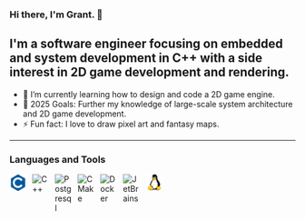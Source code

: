 ### Hi there, I'm Grant. 👋

## I'm a software engineer focusing on embedded and system development in C++ with a side interest in 2D game development and rendering.
- :notebook: I’m currently learning how to design and code a 2D game engine.
- 🥅 2025 Goals: Further my knowledge of large-scale system architecture and 2D game development.
- ⚡ Fun fact: I love to draw pixel art and fantasy maps.

---

### Languages and Tools

<img align="left" alt="C++" width="30px" style="padding-right:10px;" src="https://github.com/devicons/devicon/blob/v2.16.0/icons/c/c-plain.svg" />
<img align="left" alt="C++" width="30px" style="padding-right:10px;" src="https://cdn.jsdelivr.net/gh/devicons/devicon/icons/cplusplus/cplusplus-plain.svg" />
<img align="left" alt="Postgresql" width="30px" style="padding-right:10px;" src="https://cdn.jsdelivr.net/gh/devicons/devicon/icons/postgresql/postgresql-original.svg" />
<img align="left" alt="CMake" width="30px" style="padding-right:10px;" src="https://cdn.jsdelivr.net/gh/devicons/devicon/icons/cmake/cmake-original.svg" />
<img align="left" alt="Docker" width="30px" style="padding-right:10px;" src="https://cdn.jsdelivr.net/gh/devicons/devicon/icons/docker/docker-plain.svg" />
<img align="left" alt="JetBrains" width="30px" style="padding-right:10px;" src="https://cdn.jsdelivr.net/gh/devicons/devicon/icons/jetbrains/jetbrains-original.svg" />    
<img align="left" alt="JetBrains" width="30px" style="padding-right:10px;" src="https://github.com/devicons/devicon/blob/v2.16.0/icons/linux/linux-original.svg" />   
<br />
